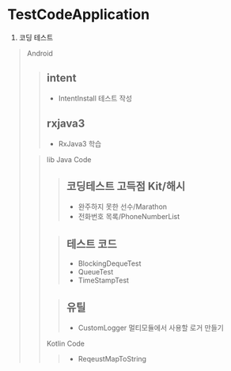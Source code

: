 # TestCodeApplication
1. 코딩 테스트

> Android
>   >## intent
>   >* IntentInstall 테스트 작성
>   >## rxjava3 
>   >* RxJava3 학습
>
>   >lib
>   > Java Code
>   >   >## 코딩테스트 고득점 Kit/해시
>   >   >* 완주하지 못한 선수/Marathon
>   >   >* 전화번호 목록/PhoneNumberList
>   >
>   >   >## 테스트 코드
>   >   >* BlockingDequeTest
>   >   >* QueueTest
>   >   >* TimeStampTest
>   >
>   >   >## 유틸
>   >   >* CustomLogger 멀티모듈에서 사용할 로거 만들기
>   >
>   > Kotlin Code
>   >   >* ReqeustMapToString